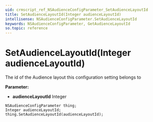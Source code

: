 ```yaml
---
uid: crmscript_ref_NSAudienceConfigParameter_SetAudienceLayoutId
title: SetAudienceLayoutId(Integer audienceLayoutId)
intellisense: NSAudienceConfigParameter.SetAudienceLayoutId
keywords: NSAudienceConfigParameter, GetAudienceLayoutId
so.topic: reference
---
```


# SetAudienceLayoutId(Integer audienceLayoutId)

The id of the Audience layout this configuration setting belongs to

**Parameter:** 
* **audienceLayoutId** Integer

```crmscript
NSAudienceConfigParameter thing;
Integer audienceLayoutId;
thing.SetAudienceLayoutId(audienceLayoutId);
```

